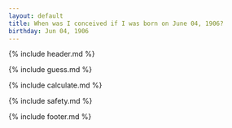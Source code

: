 ```yaml
---
layout: default
title: When was I conceived if I was born on June 04, 1906?
birthday: Jun 04, 1906
---
```


{% include header.md %}

{% include guess.md %}

{% include calculate.md %}

{% include safety.md %}

{% include footer.md %}



